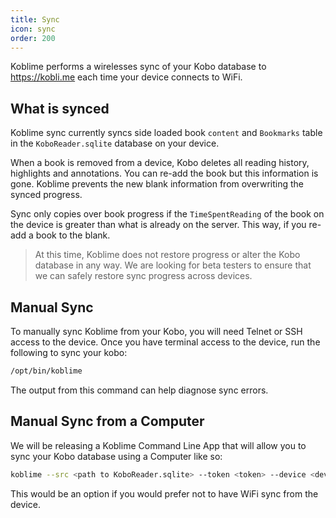 ```yaml
---
title: Sync
icon: sync
order: 200
---
```


Koblime performs a wirelesses sync of your Kobo database to https://kobli.me each time your device connects to WiFi.

## What is synced

Koblime sync currently syncs side loaded book `content` and `Bookmarks` table in the `KoboReader.sqlite` database on your device.

When a book is removed from a device, Kobo deletes all reading history, highlights and annotations. You can re-add the book but this information is gone. Koblime prevents the new blank information from overwriting the synced progress.

Sync only copies over book progress if the `TimeSpentReading` of the book on the device is greater than what is already on the server. This way, if you re-add a book to the blank.

> At this time, Koblime does not restore progress or alter the Kobo database in any way. We are looking for beta testers to ensure that we can safely restore sync progress across devices.

## Manual Sync

To manually sync Koblime from your Kobo, you will need Telnet or SSH access to the device. Once you have terminal access to the device, run the following to sync your kobo:

```bash
/opt/bin/koblime
```

The output from this command can help diagnose sync errors.

## Manual Sync from a Computer

We will be releasing a Koblime Command Line App that will allow you to sync your Kobo database using a Computer like so:

```bash
koblime --src <path to KoboReader.sqlite> --token <token> --device <deviceID>
```

This would be an option if you would prefer not to have WiFi sync from the device.